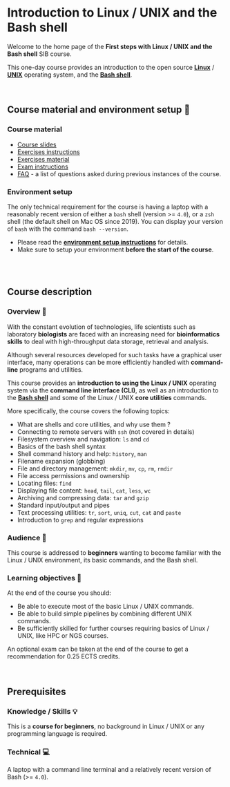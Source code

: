 # Introduction to Linux / UNIX and the Bash shell

Welcome to the home page of the
**First steps with Linux / UNIX and the Bash shell** SIB course.

This one-day course provides an introduction to the open source
**[Linux](https://en.wikipedia.org/wiki/Linux)** /
**[UNIX](https://en.wikipedia.org/wiki/Unix)**
operating system, and the **[Bash shell](https://www.gnu.org/software/bash)**.

<br>

## Course material and environment setup :hatching_chick:

### Course material

* [Course slides](slides_intro_to_unix.pdf)
* [Exercises instructions](exercise_instructions.md)
* [Exercises material](https://github.com/sib-swiss/unix-first-steps-training/raw/main/exercises.zip)
* [Exam instructions](exam_instructions.md)
* [FAQ](faq.md) - a list of questions asked during previous instances of the
  course.

### Environment setup

The only technical requirement for the course is having a laptop with a
reasonably recent version of either a `bash` shell (version >= `4.0`), or a
`zsh` shell (the default shell on Mac OS since 2019).
You can display your version of `bash` with the command `bash --version`.

* Please read the **[environment setup instructions](environment_setup.md)**
  for details.
* Make sure to setup your environment **before the start of the course**.

<br>
<br>

## Course description

### Overview :owl:

With the constant evolution of technologies, life scientists such as laboratory
**biologists** are faced with an increasing need for **bioinformatics skills**
to deal with high-throughput data storage, retrieval and analysis.

Although several resources developed for such tasks have a graphical user
interface, many operations can be more efficiently handled with
**command-line** programs and utilities.

This course provides an **introduction to using the Linux / UNIX** operating
system via the **command line interface (CLI)**, as well as an introduction to
the **[Bash shell](https://www.gnu.org/software/bash/)** and some of the
Linux / UNIX **core utilities** commands.

More specifically, the course covers the following topics:

* What are shells and core utilities, and why use them ?
* Connecting to remote servers with `ssh` (not covered in details)
* Filesystem overview and navigation: `ls` and `cd`
* Basics of the bash shell syntax
* Shell command history and help: `history`, `man`
* Filename expansion (globbing)
* File and directory management: `mkdir`, `mv`, `cp`, `rm`, `rmdir`
* File access permissions and ownership
* Locating files: `find`
* Displaying file content: `head`, `tail`, `cat`, `less`, `wc`
* Archiving and compressing data: `tar` and `gzip`
* Standard input/output and pipes
* Text processing utilities: `tr`, `sort`, `uniq`, `cut`, `cat` and `paste`
* Introduction to `grep` and regular expressions

### Audience :mega:

This course is addressed to **beginners** wanting to become familiar with the
Linux / UNIX environment, its basic commands, and the Bash shell.

### Learning objectives :dart:

At the end of the course you should:

* Be able to execute most of the basic Linux / UNIX commands.
* Be able to build simple pipelines by combining different UNIX commands.
* Be sufficiently skilled for further courses requiring basics of Linux / UNIX,
  like HPC or NGS courses.

An optional exam can be taken at the end of the course to get a recommendation
for 0.25 ECTS credits.

<br>

## Prerequisites

### Knowledge / Skills :bulb:

This is a **course for beginners**, no background in Linux / UNIX or any
programming language is required.

### Technical :computer:

A laptop with a command line terminal and a relatively recent version of
Bash (>= `4.0`).
